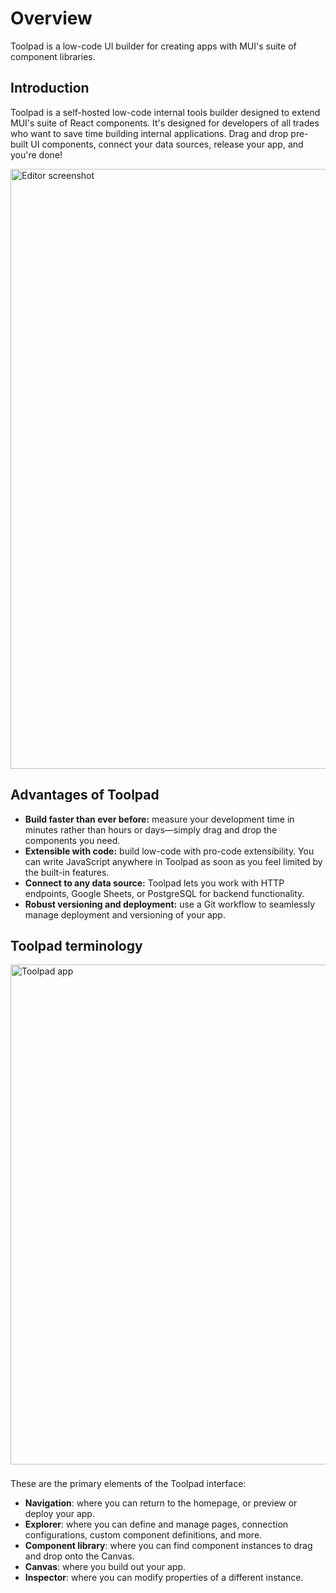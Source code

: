 # Overview

<p class="description">Toolpad is a low-code UI builder for creating apps with MUI's suite of component libraries.</p>

## Introduction

Toolpad is a self-hosted low-code internal tools builder designed to extend MUI's suite of React components.
It's designed for developers of all trades who want to save time building internal applications.
Drag and drop pre-built UI components, connect your data sources, release your app, and you're done!

<img src="/static/toolpad/marketing/index-hero-video-poster.jpg" alt="Editor screenshot" width="960px" />

## Advantages of Toolpad

- **Build faster than ever before:** measure your development time in minutes rather than hours or days—simply drag and drop the components you need.
- **Extensible with code:** build low-code with pro-code extensibility. You can write JavaScript anywhere in Toolpad as soon as you feel limited by the built-in features.
- **Connect to any data source:** Toolpad lets you work with HTTP endpoints, Google Sheets, or PostgreSQL for backend functionality.
- **Robust versioning and deployment:** use a Git workflow to seamlessly manage deployment and versioning of your app.

## Toolpad terminology

<img src="/static/toolpad/terminology.png" alt="Toolpad app" width="800px" style="margin-bottom: 8px;" />

These are the primary elements of the Toolpad interface:

- **Navigation**: where you can return to the homepage, or preview or deploy your app.
- **Explorer**: where you can define and manage pages, connection configurations, custom component definitions, and more.
- **Component library**: where you can find component instances to drag and drop onto the Canvas.
- **Canvas**: where you build out your app.
- **Inspector**: where you can modify properties of a different instance.
